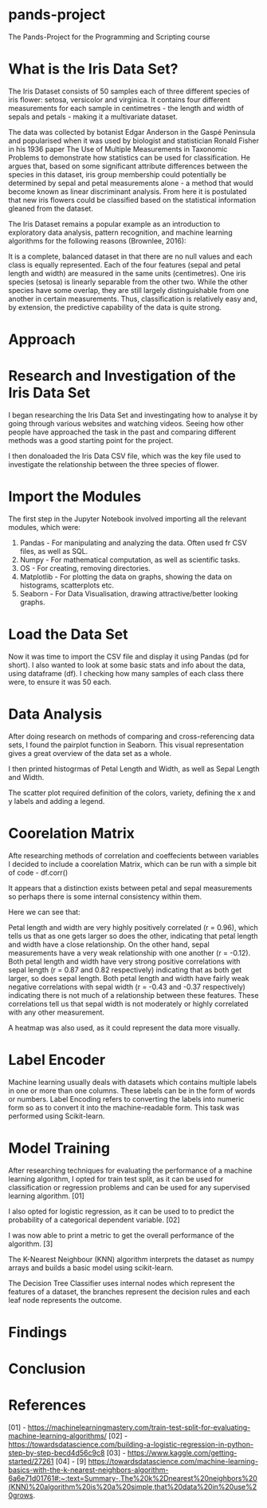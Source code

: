 # pands-project
The Pands-Project for the Programming and Scripting course

# What is the Iris Data Set?

The Iris Dataset consists of 50 samples each of three different species of iris flower: setosa, versicolor and virginica. It contains four different measurements for each sample in centimetres - the length and width of sepals and petals - making it a multivariate dataset.

The data was collected by botanist Edgar Anderson in the Gaspé Peninsula and popularised when it was used by biologist and statistician Ronald Fisher in his 1936 paper The Use of Multiple Measurements in Taxonomic Problems to demonstrate how statistics can be used for classification. He argues that, based on some significant attribute differences between the species in this dataset, iris group membership could potentially be determined by sepal and petal measurements alone - a method that would become known as linear discriminant analysis. From here it is postulated that new iris flowers could be classified based on the statistical information gleaned from the dataset.

The Iris Dataset remains a popular example as an introduction to exploratory data analysis, pattern recognition, and machine learning algorithms for the following reasons (Brownlee, 2016):

It is a complete, balanced dataset in that there are no null values and each class is equally represented.
Each of the four features (sepal and petal length and width) are measured in the same units (centimetres).
One iris species (setosa) is linearly separable from the other two. While the other species have some overlap, they are still largely distinguishable from one another in certain measurements. Thus, classification is relatively easy and, by extension, the predictive capability of the data is quite strong.

# Approach

# Research and Investigation of the Iris Data Set

I began researching the Iris Data Set and investingating how to analyse it by going through various websites and watching videos. Seeing how other people have approached the task in the past and comparing different methods was a good starting point for the project.

I then donaloaded the Iris Data CSV file, which was the key file used to investigate the relationship between the three species of flower. 

# Import the Modules

The first step in the Jupyter Notebook involved importing all the relevant modules, which were:

1) Pandas - For manipulating and analyzing the data. Often used fr CSV files, as well as SQL.
2) Numpy - For mathematical computation, as well as scientific tasks.
3) OS - For creating, removing directories.
4) Matplotlib - For plotting the data on graphs, showing the data on histograms, scatterplots etc.
5) Seaborn - For Data Visualisation, drawing attractive/better looking graphs.

# Load the Data Set

Now it was time to import the CSV file and display it using Pandas (pd for short).
I also wanted to look at some basic stats and info about the data, using dataframe (df).
I checking how many samples of each class there were, to ensure it was 50 each.

# Data Analysis

After doing research on methods of comparing and cross-referencing data sets, I found the pairplot function in Seaborn.  This visual representation gives a great overview of the data set as a whole. 

I then printed histogrmas of Petal Length and Width, as well as Sepal Length and Width.  

The scatter plot required definition of the colors, variety, defining the x and y labels and adding a legend.

# Coorelation Matrix

Afte researching methods of correlation and coeffecients between variables I decided to include a coorelation Matrix, which can be run with a simple bit of code - df.corr() 

It appears that a distinction exists between petal and sepal measurements so perhaps there is some internal consistency within them. 

Here we can see that:

Petal length and width are very highly positively correlated (r = 0.96), which tells us that as one gets larger so does the other, indicating that petal length and width have a close relationship.
On the other hand, sepal measurements have a very weak relationship with one another (r = -0.12).
Both petal length and width have very strong positive correlations with sepal length (r = 0.87 and 0.82 respectively) indicating that as both get larger, so does sepal length.
Both petal length and width have fairly weak negative correlations with sepal width (r = -0.43 and -0.37 respectively) indicating there is not much of a relationship between these features.
These correlations tell us that sepal width is not moderately or highly correlated with any other measurement.

A heatmap was also used, as it could represent the data more visually.

# Label Encoder

Machine learning usually deals with datasets which contains multiple labels in one or more than one columns. These labels can be in the form of words or numbers. Label Encoding refers to converting the labels into numeric form so as to convert it into the machine-readable form.  This task was performed using Scikit-learn.

# Model Training

After researching techniques for evaluating the performance of a machine learning algorithm, I opted for train test split, as it can be used for classification or regression problems and can be used for any supervised learning algorithm. [01]

I also opted for logistic regression, as it can be used to to predict the probability of a categorical dependent variable. [02]

I was now able to print a metric to get the overall performance of the algorithm.  [3]

The K-Nearest Neighbour (KNN) algorithm interprets the dataset as numpy arrays and builds a basic model using scikit-learn.  

The Decision Tree Classifier uses internal nodes which represent the features of a dataset, the branches represent the decision rules and each leaf node represents the outcome.














# Findings

# Conclusion

# References

[01] - https://machinelearningmastery.com/train-test-split-for-evaluating-machine-learning-algorithms/
[02] - https://towardsdatascience.com/building-a-logistic-regression-in-python-step-by-step-becd4d56c9c8
[03] - https://www.kaggle.com/getting-started/27261
[04] - [9] https://towardsdatascience.com/machine-learning-basics-with-the-k-nearest-neighbors-algorithm-6a6e71d01761#:~:text=Summary-,The%20k%2Dnearest%20neighbors%20(KNN)%20algorithm%20is%20a%20simple,that%20data%20in%20use%20grows.




